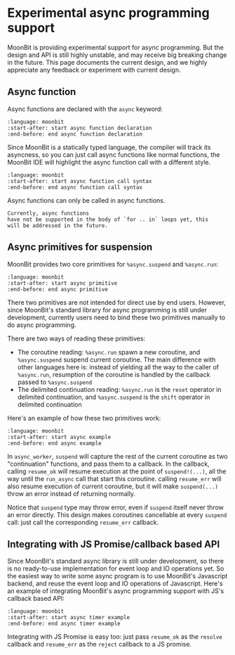 # Experimental async programming support

MoonBit is providing experimental support for async programming.
But the design and API is still highly unstable, and may receive big breaking change in the future.
This page documents the current design, and we highly appreciate any feedback or experiment with current design.

## Async function
Async functions are declared with the `async` keyword:

```{literalinclude} /sources/async/src/async.mbt
:language: moonbit
:start-after: start async function declaration
:end-before: end async function declaration
```

Since MoonBit is a statically typed language, the compiler will track its 
asyncness, so you can just call async functions like normal functions, the 
MoonBit IDE will highlight the async function call with a different style.

```{literalinclude} /sources/async/src/async.mbt
:language: moonbit
:start-after: start async function call syntax
:end-before: end async function call syntax
```

Async functions can only be called in async functions. 

```{warning}
Currently, async functions 
have not be supported in the body of `for .. in` loops yet, this 
will be addressed in the future.
```

## Async primitives for suspension
MoonBit provides two core primitives for `%async.suspend` and `%async.run`:

```{literalinclude} /sources/async/src/async.mbt
:language: moonbit
:start-after: start async primitive
:end-before: end async primitive
```

There two primitives are not intended for direct use by end users.
However, since MoonBit's standard library for async programming is still under development,
currently users need to bind these two primitives manually to do async programming.

There are two ways of reading these primitives:

- The coroutine reading: `%async.run` spawn a new coroutine,
  and `%async.suspend` suspend current coroutine.
  The main difference with other languages here is:
  instead of yielding all the way to the caller of `%async.run`,
  resumption of the coroutine is handled by the callback passed to `%async.suspend`
- The delimited continuation reading: `%async.run` is the `reset` operator in 
  delimited continuation, and `%async.suspend` is the `shift` operator in 
  delimited continuation

Here's an example of how these two primitives work:

```{literalinclude} /sources/async/src/async.mbt
:language: moonbit
:start-after: start async example
:end-before: end async example
```

In `async_worker`, `suspend` will capture the rest of the current coroutine as two "continuation" functions, and pass them to a callback.
In the callback, calling `resume_ok` will resume execution at the point of `suspend!(...)`,
all the way until the `run_async` call that start this coroutine.
calling `resume_err` will also resume execution of current coroutine,
but it will make `suspend(...)` throw an error instead of returning normally.

Notice that `suspend` type may throw error, even if `suspend` itself never throw an error directly.
This design makes coroutines cancellable at every `suspend` call: just call the corresponding `resume_err` callback.

## Integrating with JS Promise/callback based API
Since MoonBit's standard async library is still under development,
so there is no ready-to-use implementation for event loop and IO operations yet.
So the easiest way to write some async program is to use MoonBit's Javascript backend,
and reuse the event loop and IO operations of Javascript.
Here's an example of integrating MoonBit's async programming support with JS's callback based API:

```{literalinclude} /sources/async/src/async.mbt
:language: moonbit
:start-after: start async timer example
:end-before: end async timer example
```

Integrating with JS Promise is easy too:
just pass `resume_ok` as the `resolve` callback and `resume_err` as the `reject` callback to a JS promise.
